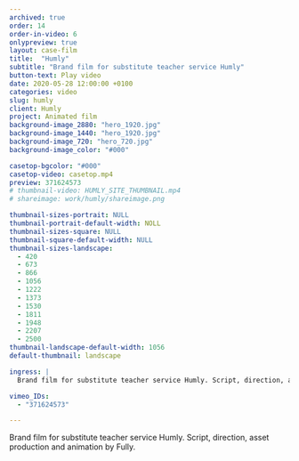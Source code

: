 ```yaml
---
archived: true
order: 14
order-in-video: 6
onlypreview: true
layout: case-film
title:  "Humly"
subtitle: "Brand film for substitute teacher service Humly"
button-text: Play video
date: 2020-05-28 12:00:00 +0100
categories: video
slug: humly
client: Humly
project: Animated film
background-image_2880: "hero_1920.jpg"
background-image_1440: "hero_1920.jpg"
background-image_720: "hero_720.jpg"
background-image_color: "#000"

casetop-bgcolor: "#000"
casetop-video: casetop.mp4
preview: 371624573
# thumbnail-video: HUMLY_SITE_THUMBNAIL.mp4
# shareimage: work/humly/shareimage.png

thumbnail-sizes-portrait: NULL
thumbnail-portrait-default-width: NOLL
thumbnail-sizes-square: NULL
thumbnail-square-default-width: NULL
thumbnail-sizes-landscape:
  - 420
  - 673
  - 866
  - 1056
  - 1222
  - 1373
  - 1530
  - 1811
  - 1948
  - 2207
  - 2500
thumbnail-landscape-default-width: 1056
default-thumbnail: landscape

ingress: |
  Brand film for substitute teacher service Humly. Script, direction, asset production and animation by Fully.

vimeo_IDs: 
  - "371624573"

---
```

Brand film for substitute teacher service Humly. Script, direction, asset production and animation by Fully.
